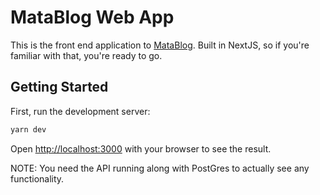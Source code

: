 # MataBlog Web App

This is the front end application to [MataBlog](https://github.com/MataMercer/matablog). Built in NextJS, so if you're familiar with that, you're ready to go.

## Getting Started

First, run the development server:

```bash
yarn dev
```

Open [http://localhost:3000](http://localhost:3000) with your browser to see the result.

NOTE: You need the API running along with PostGres to actually see any functionality. 
